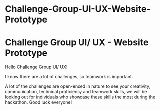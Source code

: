 # Challenge-Group-UI-UX-Website-Prototype
# Challenge Group UI/ UX - Website Prototype

Hello Challenge Group UI/ UX!  

I know there are a lot of challenges, so teamwork is important.

A lot of the challenges are open-ended in nature to see your creativity, communication, technical proficiency and teamwork skills, we will be looking out for individuals who showcase these skills the most during the hackathon. Good luck everyone!
